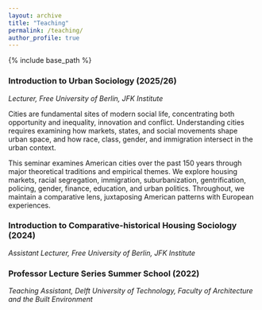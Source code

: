 ```yaml
---
layout: archive
title: "Teaching"
permalink: /teaching/
author_profile: true
---
```


{% include base_path %}

### Introduction to Urban Sociology (2025/26)  
*Lecturer, Free University of Berlin, JFK Institute*  

Cities are fundamental sites of modern social life, concentrating both opportunity and inequality, innovation and conflict. Understanding cities requires examining how markets, states, and social movements shape urban space, and how race, class, gender, and immigration intersect in the urban context. 

This seminar examines American cities over the past 150 years through major theoretical traditions and empirical themes. We explore housing markets, racial segregation, immigration, suburbanization, gentrification, policing, gender, finance, education, and urban politics. Throughout, we maintain a comparative lens, juxtaposing American patterns with European experiences. 

### Introduction to Comparative-historical Housing Sociology (2024)  
*Assistant  Lecturer, Free University of Berlin, JFK Institute*  

### Professor Lecture Series Summer School (2022)  
*Teaching Assistant, Delft University of Technology, Faculty of Architecture and the Built Environment*  
